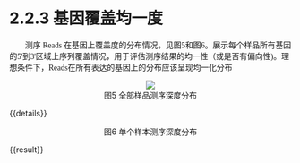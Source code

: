 # 2.2.3 基因覆盖均一度

<font face="微软雅黑" >&emsp;&emsp;测序 Reads 在基因上覆盖度的分布情况，见图5和图6。展示每个样品所有基因的5'到3'区域上序列覆盖情况，用于评估测序结果的均一性（或是否有偏向性)。理想条件下，Reads在所有表达的基因上的分布应该呈现均一化分布</font><br />

<div align=center><img src="../asset/all.geneBodyCoverage.curves.png"/></div>

<center>图5 全部样品测序深度分布</center>



{{details}}
<center>图6 单个样本测序深度分布</center>

{{result}}